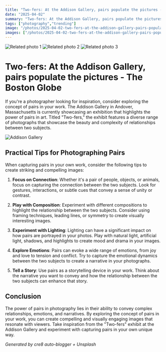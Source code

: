 ```yaml
---
title: "Two-fers: At the Addison Gallery, pairs populate the pictures - The Boston Globe"
date: "2025-04-02"
summary: "Two-fers: At the Addison Gallery, pairs populate the pictures - The Boston Globe - A trending topic in photography."
tags: ["photography","trending"]
image: "/photos/2025-04-02-two-fers-at-the-addison-gallery-pairs-populate-the-pictures-the-boston-globe-1.jpg"
images: ["/photos/2025-04-02-two-fers-at-the-addison-gallery-pairs-populate-the-pictures-the-boston-globe-1.jpg","/photos/2025-04-02-two-fers-at-the-addison-gallery-pairs-populate-the-pictures-the-boston-globe-2.jpg","/photos/2025-04-02-two-fers-at-the-addison-gallery-pairs-populate-the-pictures-the-boston-globe-3.jpg"]
---
```



<div class="grid grid-cols-1 sm:grid-cols-2 md:grid-cols-3 gap-4">
  <img src="/photos/2025-04-02-two-fers-at-the-addison-gallery-pairs-populate-the-pictures-the-boston-globe-1.jpg" alt="Related photo 1" class="w-full rounded-lg" />
<img src="/photos/2025-04-02-two-fers-at-the-addison-gallery-pairs-populate-the-pictures-the-boston-globe-2.jpg" alt="Related photo 2" class="w-full rounded-lg" />
<img src="/photos/2025-04-02-two-fers-at-the-addison-gallery-pairs-populate-the-pictures-the-boston-globe-3.jpg" alt="Related photo 3" class="w-full rounded-lg" />
</div>


# Two-fers: At the Addison Gallery, pairs populate the pictures - The Boston Globe

If you're a photographer looking for inspiration, consider exploring the concept of pairs in your work. The Addison Gallery in Andover, Massachusetts is currently showcasing an exhibition that highlights the power of pairs in art. Titled "Two-fers," the exhibit features a diverse range of photographs that showcase the beauty and complexity of relationships between two subjects. 

![Addison Gallery](addison_gallery.jpg)

## Practical Tips for Photographing Pairs
When capturing pairs in your own work, consider the following tips to create striking and compelling images:

1. **Focus on Connection**: Whether it's a pair of people, objects, or animals, focus on capturing the connection between the two subjects. Look for gestures, interactions, or subtle cues that convey a sense of unity or contrast.

2. **Play with Composition**: Experiment with different compositions to highlight the relationship between the two subjects. Consider using framing techniques, leading lines, or symmetry to create visually interesting images.

3. **Experiment with Lighting**: Lighting can have a significant impact on how pairs are portrayed in your photos. Play with natural light, artificial light, shadows, and highlights to create mood and drama in your images.

4. **Explore Emotions**: Pairs can evoke a wide range of emotions, from joy and love to tension and conflict. Try to capture the emotional dynamics between the two subjects to create a narrative in your photographs.

5. **Tell a Story**: Use pairs as a storytelling device in your work. Think about the narrative you want to convey and how the relationship between the two subjects can enhance that story.

## Conclusion
The power of pairs in photography lies in their ability to convey complex relationships, emotions, and narratives. By exploring the concept of pairs in your work, you can create compelling and visually engaging images that resonate with viewers. Take inspiration from the "Two-fers" exhibit at the Addison Gallery and experiment with capturing pairs in your own unique way.

*Generated by cre8 auto-blogger + Unsplash*
